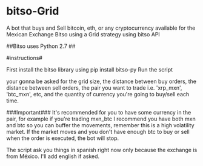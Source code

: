 # bitso-Grid
A bot that buys and Sell bitcoin, eth, or any cryptocurrency available for the Mexican Exchange Bitso using a Grid strategy using bitso API

##Bitso uses Python 2.7 ##

#instructions#

First install the bitso library using pip install bitso-py
Run the script

your gonna be asked for the grid size, the distance between buy orders, the distance between sell orders, the pair you want to trade i.e. 'xrp_mxn', 'btc_mxn', etc, and the quantity of currency you're going to buy/sell each time. 

###Important###
It's recommended for you to have some currency in the pair, for example if you're trading mxn_btc I recommend you have both mxn and btc so you can buffer the movements, remember this is a high volatility market. If the market moves and you don't have enough btc to buy or sell when the order is executed, the bot will stop.

 The script ask you things in spanish right now only because the exchange is from México. I'll add english if asked.
